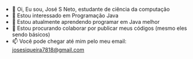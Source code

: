 - 👋 Oi, Eu sou, José S Neto, estudante de ciência da computação
- 👀 Estou interessado em Programação Java
- 🌱 Estou atualmente aprendendo programar em Java melhor
- 💞️ Estou procurando colaborar por publicar meus códigos (mesmo eles sendo básicos)
- 📫 Você pode chegar até mim pelo meu email: josesiqueira7818@gmail.com

